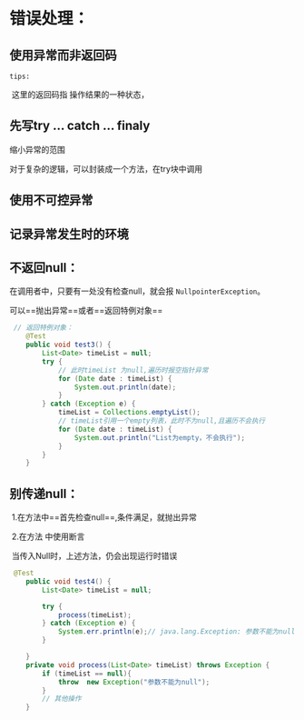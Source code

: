 # 错误处理：

## 使用异常而非返回码

`tips:`

​	这里的返回码指 操作结果的一种状态，

## 先写try ... catch ... finaly

缩小异常的范围

对于复杂的逻辑，可以封装成一个方法，在try块中调用

## 使用不可控异常



## 记录异常发生时的环境

## 不返回null：

在调用者中，只要有一处没有检查null，就会报   `NullpointerException`。

可以==抛出异常==或者==返回特例对象==

```java
 // 返回特例对象：
	@Test
    public void test3() {
        List<Date> timeList = null;
        try {
            // 此时timeList 为null,遍历时报空指针异常
            for (Date date : timeList) {
                System.out.println(date);
            }
        } catch (Exception e) {
            timeList = Collections.emptyList();
            // timeList引用一个empty列表，此时不为null,且遍历不会执行
            for (Date date : timeList) {
                System.out.println("List为empty，不会执行");
            }
        }
    }
```



## 别传递null：

​		1.在方法中==首先检查null==,条件满足，就抛出异常

​		2.在方法 中使用断言

​		当传入Null时，上述方法，仍会出现运行时错误

```java
 @Test
    public void test4() {
        List<Date> timeList = null;

        try {
            process(timeList);
        } catch (Exception e) {
            System.err.println(e);// java.lang.Exception: 参数不能为null
        }

    }
    private void process(List<Date> timeList) throws Exception {
        if (timeList == null){
            throw  new Exception("参数不能为null");
        }
        // 其他操作
    }
```

